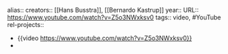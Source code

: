 alias::
creators:: [[Hans Busstra]], [[Bernardo Kastrup]]
year::
URL:: https://www.youtube.com/watch?v=Z5o3NWxksv0
tags:: video, #YouTube
rel-projects::


- {{video https://www.youtube.com/watch?v=Z5o3NWxksv0}}
-
